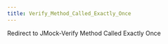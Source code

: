 ```yaml
---
title: Verify_Method_Called_Exactly_Once
---
```

Redirect to JMock-Verify Method Called Exactly Once 